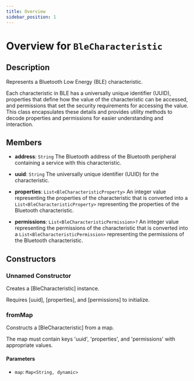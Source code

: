 ```yaml
---
title: Overview
sidebar_position: 1
---
```


# Overview for `BleCharacteristic`

## Description

Represents a Bluetooth Low Energy (BLE) characteristic.

 Each characteristic in BLE has a universally unique identifier (UUID), properties that define how the value of
 the characteristic can be accessed, and permissions that set the security requirements for accessing the value.
 This class encapsulates these details and provides utility methods to decode properties and permissions for
 easier understanding and interaction.

## Members

- **address**: `String`
  The Bluetooth address of the Bluetooth peripheral containing a service with this characteristic.

- **uuid**: `String`
  The universally unique identifier (UUID) for the characteristic.

- **properties**: `List<BleCharacteristicProperty>`
  An integer value representing the properties of the characteristic that is converted into a
 `List<BleCharacteristicProperty>` representing the properties of the Bluetooth characteristic.

- **permissions**: `List<BleCharacteristicPermission>?`
  An integer value representing the permissions of the characteristic that is converted into a
 `List<BleCharacteristicPermission>` representing the permissions of the Bluetooth characteristic.

## Constructors

### Unnamed Constructor
Creates a [BleCharacteristic] instance.

 Requires [uuid], [properties], and [permissions] to initialize.

### fromMap
Constructs a [BleCharacteristic] from a map.

 The map must contain keys 'uuid', 'properties', and 'permissions' with
 appropriate values.

#### Parameters

- `map`: `Map<String, dynamic>`

